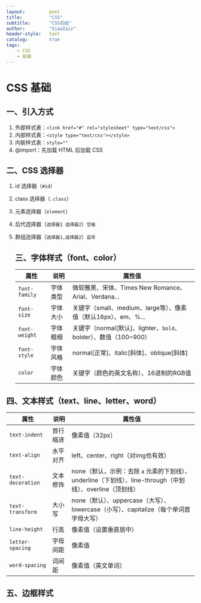```yaml
---
layout:			post
title:			"CSS"
subtitle: 		"CSS总结"
author:			"XiaoZaiz"
header-style: 	text
catalog:      	true
tags:
    - CSS
    - 前端
---
```


# CSS 基础

## 一、引入方式

1. 外部样式表：`<link href="#" rel="stylesheet" type="text/css">`
2. 内部样式表：`<style type="text/css"></style>`
3. 内联样式表：`style=""`
4. @import：先加载 HTML 后加载 CSS

## 二、CSS 选择器

1. id 选择器（`#id`）

2. class 选择器（`.class`）

3. 元素选择器（`element`）

4. 后代选择器（`选择器1 选择器2`）`空格`

5. 群组选择器（`选择器1,选择器2`）`逗号`

   ## 三、字体样式（font、color）

   

   | 属性          | 说明     | 属性值                                                       |
   | ------------- | -------- | ------------------------------------------------------------ |
   | `font-family` | 字体类型 | 微软雅黑、宋体、Times New Romance、Arial、Verdana…           |
   | `font-size`   | 字体大小 | 关键字（small、medium、large等）、像素值（默认16px）、em、%… |
   | `font-weight` | 字体粗细 | 关键字（normal[默认]、lighter、`bold`、bolder）、数值（100~900） |
   | `font-style`  | 字体风格 | normal[正常]、italic[斜体]、oblique[斜体]                    |
   | `color`       | 字体颜色 | 关键字（颜色的英文名称）、16进制的RGB值                      |

## 四、文本样式（text、line、letter、word）

| 属性              | 说明     | 属性值                                                       |
| ----------------- | -------- | ------------------------------------------------------------ |
| `text-indent`     | 首行缩进 | 像素值（32px）                                               |
| `text-align`      | 水平对齐 | left、center、right（对img也有效）                           |
| `text-decoration` | 文本修饰 | none（默认，示例：去除 `a` 元素的下划线）、<br />underline（下划线）、line-through（中划线）、overline（顶划线） |
| `text-transform`  | 大小写   | none（默认）、uppercase（大写）、lowercase（小写）、capitalize（每个单词首字母大写） |
| `line-height`     | 行高     | 像素值（设置垂直居中）                                       |
| `letter-spacing`  | 字母间距 | 像素值                                                       |
| `word-spacing`    | 词间距   | 像素值（英文单词）                                           |

## 五、边框样式

